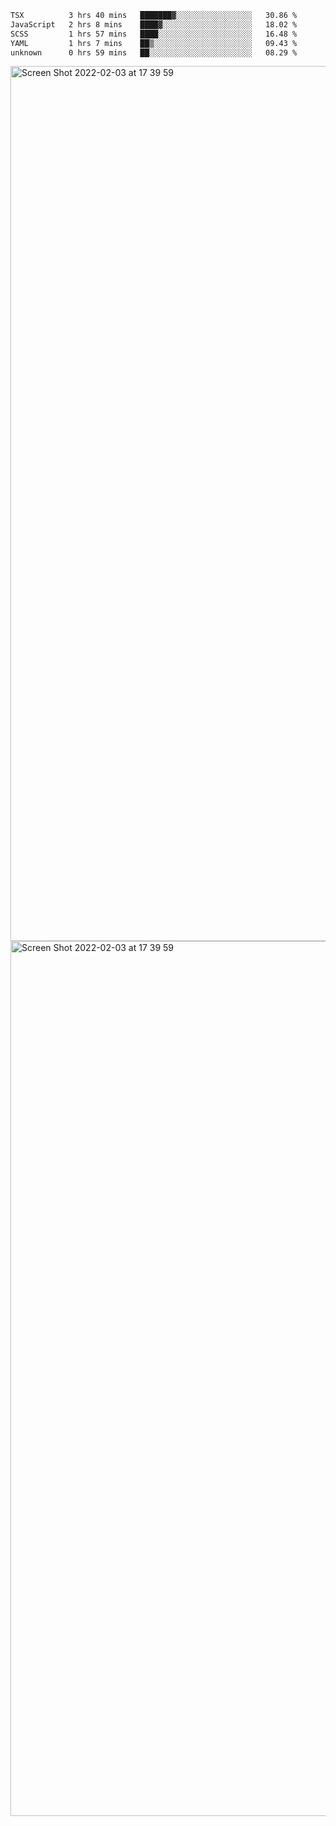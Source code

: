 <!--START_SECTION:waka-->

```txt
TSX          3 hrs 40 mins   ███████▓░░░░░░░░░░░░░░░░░   30.86 %
JavaScript   2 hrs 8 mins    ████▓░░░░░░░░░░░░░░░░░░░░   18.02 %
SCSS         1 hrs 57 mins   ████░░░░░░░░░░░░░░░░░░░░░   16.48 %
YAML         1 hrs 7 mins    ██▒░░░░░░░░░░░░░░░░░░░░░░   09.43 %
unknown      0 hrs 59 mins   ██░░░░░░░░░░░░░░░░░░░░░░░   08.29 %
```

<!--END_SECTION:waka-->

<img width="1400" alt="Screen Shot 2022-02-03 at 17 39 59" src="https://user-images.githubusercontent.com/45716542/152387304-f2b60485-53a6-4f4b-a818-5cefb1b0c0ae.png">
<img width="1400" alt="Screen Shot 2022-02-03 at 17 39 59" src="https://user-images.githubusercontent.com/45716542/152387273-ea5cdf21-2a45-44da-8bef-00c1763b1d42.png">
